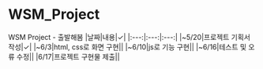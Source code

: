 # WSM_Project
WSM Project  - 출발해봄
|날짜|내용|✓|
|:---:|:---:|:---:|
|~5/20|프로젝트 기획서 작성|✓|
|~6/3|html, css로 화면 구현||
|~6/10|js로 기능 구현||
|~6/16|테스트 및 오류 수정||
|6/17|프로젝트 구현물 제출||

